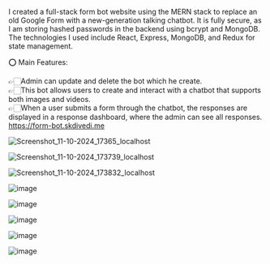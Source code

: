 I created a full-stack form bot website using the MERN stack to replace an old Google Form with a new-generation talking chatbot. It is fully secure, as I am storing hashed passwords in the backend using bcrypt and MongoDB. The technologies I used include React, Express, MongoDB, and Redux for state management.
<br>

⭕ Main Features:

👉🏻Admin can update and delete the bot which he create.
<br>
👉🏻This bot allows users to create and interact with a chatbot that supports both images and videos.
<br>
👉🏻When a user submits a form through the chatbot, the responses are displayed in a response dashboard, where the admin can see all responses.
<be>
https://form-bot.skdivedi.me

![Screenshot_11-10-2024_17365_localhost](https://github.com/user-attachments/assets/957999f5-d061-414c-b6b4-e0525a1f4d46)


![Screenshot_11-10-2024_173739_localhost](https://github.com/user-attachments/assets/f35f09f0-c058-4fd7-842b-9a85149c1fd8)

![Screenshot_11-10-2024_173832_localhost](https://github.com/user-attachments/assets/3eb0da31-b673-4429-921c-76f4fe3b82cd)

![image](https://github.com/user-attachments/assets/7c35e841-61cf-43aa-ade5-2f7773deea72)

![image](https://github.com/user-attachments/assets/5c4788f0-9382-4100-bf35-e0512aa1296e)


![image](https://github.com/user-attachments/assets/632216e3-5f05-451f-a1a1-bbb867791d56)


![image](https://github.com/user-attachments/assets/b1a0bb72-07f2-4639-bbc0-a4730d88d42e)


![image](https://github.com/user-attachments/assets/5a3844b4-9683-464e-bfc0-4198ff1931d9)

